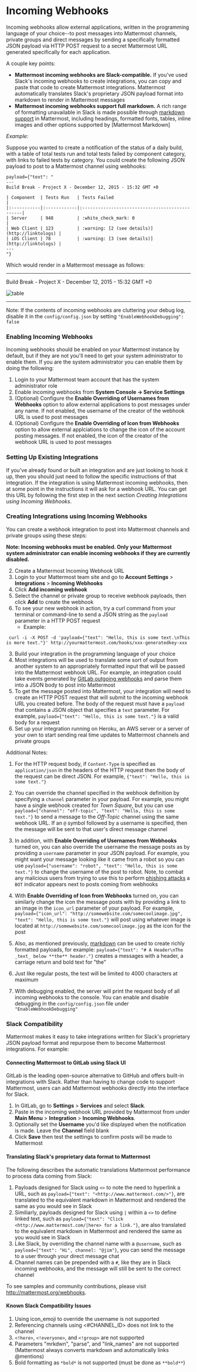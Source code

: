 # Incoming Webhooks

Incoming webhooks allow external applications, written in the programming language of your choice--to post messages into Mattermost channels, private groups and direct messages by sending a specifically formatted JSON payload via HTTP POST request to a secret Mattermost URL generated specifically for each application.

A couple key points:

- **Mattermost incoming webhooks are Slack-compatible.** If you've used Slack's incoming webhooks to create integrations, you can copy and paste that code to create Mattermost integrations. Mattermost automatically translates Slack's proprietary JSON payload format into markdown to render in Mattermost messages
- **Mattermost incoming webhooks support full markdown.** A rich range of formatting unavailable in Slack is made possible through [markdown support](../help/messaging/formatting-text.md) in Mattermost, including headings, formatted fonts, tables, inline images and other options supported by [Mattermost Markdown]

_Example:_

Suppose you wanted to create a notification of the status of a daily build, with a table of total tests run and total tests failed by component category, with links to failed tests by category. You could create the following JSON payload to post to a Mattermost channel using webhooks:

```
payload={"text": "
---
Build Break - Project X - December 12, 2015 - 15:32 GMT +0  

| Component  | Tests Run   | Tests Failed                                   |
|:-----------|:------------|:-----------------------------------------------|
| Server     | 948         | :white_check_mark: 0                           |
| Web Client | 123         | :warning: [2 (see details)](http://linktologs) |
| iOS Client | 78          | :warning: [3 (see details)](http://linktologs) |
---
"}
```
Which would render in a Mattermost message as follows:

---
Build Break - Project X - December 12, 2015 - 15:32 GMT +0  

![table](../images/webhooksTable.PNG)

---

Note: If the contents of incoming webhooks are cluttering your debug log, disable it in the `config/config.json` by setting `"EnableWebhookDebugging": false`

### Enabling Incoming Webhooks
Incoming webhooks should be enabled on your Mattermost instance by default, but if they are not you'll need to get your system administrator to enable them. If you are the system administrator you can enable them by doing the following:

1. Login to your Mattermost team account that has the system administrator role
1. Enable incoming webhooks from **System Console -> Service Settings**
1. (Optional) Configure the **Enable Overriding of Usernames from Webhooks** option to allow external applications to post messages under any name. If not enabled, the username of the creator of the webhook URL is used to post messages
2. (Optional) Configure the **Enable Overriding of Icon from Webhooks** option to allow external applciations to change the icon of the account posting messages. If not enabled, the icon of the creator of the webhook URL is used to post messages

### Setting Up Existing Integrations
If you've already found or built an integration and are just looking to hook it up, then you should just need to follow the specific instructions of that integration. If the integration is using Mattermost incoming webhooks, then at some point in the instructions it will ask for a webhook URL. You can get this URL by following the first step in the next section _Creating Integrations using Incoming Webhooks_.

### Creating Integrations using Incoming Webhooks
You can create a webhook integration to post into Mattermost channels and private groups using these steps:

**Note: Incoming webhooks must be enabled. Only your Mattermost system administrator can enable incoming webhooks if they are currently disabled.**

2. Create a Mattermost Incoming Webhook URL
 1. Login to your Mattermost team site and go to **Account Settings** > **Integrations** > **Incoming Webhooks**
 2. Click **Add incoming webhook**
 3. Select the channel or private group to receive webhook payloads, then click **Add** to create the webhook
 4. To see your new webhook in action, try a curl command from your terminal or command-line to send a JSON string as the `payload` parameter in a HTTP POST request
     - Example:
```
 curl -i -X POST -d 'payload={"text": "Hello, this is some text.\nThis is more text."}' http://yourmattermost.com/hooks/xxx-generatedkey-xxx
```

3. Build your integration in the programming language of your choice
 1. Most integrations will be used to translate some sort of output from another system to an appropriately formatted input that will be passed into the Mattermost webhook URL. For example, an integration could take events generated by [GitLab outgoing webhooks](http://doc.gitlab.com/ee/web_hooks/web_hooks.html) and parse them into a JSON body to post into Mattermost
 1. To get the message posted into Mattermost, your integration will need to create an HTTP POST request that will submit to the incoming webhook URL you created before. The body of the request must have a `payload` that contains a JSON object that specifies a `text` parameter. For example, `payload={"text": "Hello, this is some text."}` is a valid body for a request
 2. Set up your integration running on Heroku, an AWS server or a server of your own to start sending real time updates to Mattermost channels and private groups

Additional Notes:

1. For the HTTP request body, if `Content-Type` is specified as `application/json` in the headers of the HTTP request then the body of the request can be direct JSON. For example, ```{"text": "Hello, this is some text."}```

2. You can override the channel specified in the webhook definition by specifying a `channel` parameter in your payload. For example, you might have a single webhook created for _Town Square_, but you can use ```payload={"channel": "off-topic", "text": "Hello, this is some text."}``` to send a message to the _Off-Topic_ channel using the same webhook URL. If an `@` symbol followed by a username is specified, then the message will be sent to that user's direct message channel

3. In addition, with **Enable Overriding of Usernames from Webhooks** turned on,  you can also override the username the message posts as by providing a `username` parameter in your JSON payload. For example, you might want your message looking like it came from a robot so you can use ```payload={"username": "robot", "text": "Hello, this is some text."}``` to change the username of the post to robot. Note, to combat any malicious users from trying to use this to perform [phishing attacks](https://en.wikipedia.org/wiki/Phishing) a `BOT` indicator appears next to posts coming from webhooks

4. With **Enable Overriding of Icon from Webhooks** turned on, you can similarly change the icon the message posts with by providing a link to an image in the `icon_url` parameter of your payload. For example, ```payload={"icon_url": "http://somewebsite.com/somecoolimage.jpg", "text": "Hello, this is some text."}``` will post using whatever image is located at `http://somewebsite.com/somecoolimage.jpg` as the icon for the post

5. Also, as mentioned previously, [markdown](../help/messaging/formatting-text.md) can be used to create richly formatted payloads, for example: ```payload={"text": "# A Header\nThe _text_ below **the** header."}``` creates a messages with a header, a carriage return and bold text for "the"

6. Just like regular posts, the text will be limited to 4000 characters at maximum

7. With debugging enabled, the server will print the request body of all incoming webhooks to the console. You can enable and disable debugging in the `config/config.json` file under `"EnableWebhookDebugging"`

### Slack Compatibility

Mattermost makes it easy to take integrations written for Slack's proprietary JSON payload format and repurpose them to become Mattermost integrations. For example:

#### Connecting Mattermost to GitLab using Slack UI 

GitLab is the leading open-source alternative to GitHub and offers built-in integrations with Slack. Rather than having to change code to support Mattermost, users can add Mattermost webhooks directly into the interface for Slack. 

1. In GitLab, go to **Settings** > **Services** and select **Slack**.
2. Paste in the incoming webhook URL provided by Mattermost from under **Main Menu** > **Integration** > **Incoming Webhooks**.
3. Optionally set the **Username** you'd like displayed when the notification is made. Leave the **Channel** field blank
4. Click **Save** then test the settings to confirm posts will be made to Mattermost

#### Translating Slack's proprietary data format to Mattermost 

The following describes the automatic translations Mattermost performance to process data coming from Slack: 

1. Payloads designed for Slack using `<>` to note the need to hyperlink a URL, such as ```payload={"text": "<http://www.mattermost.com/>"}```, are translated to the equivalent markdown in Mattermost and rendered the same as you would see in Slack
2. Similiarly, payloads designed for Slack using `|` within a `<>` to define linked text, such as ```payload={"text": "Click <http://www.mattermost.com/|here> for a link."}```, are also translated to the equivalent markdown in Mattermost and rendered the same as you would see in Slack
3. Like Slack, by overriding the channel name with a `@username`, such as `payload={"text": "Hi", channel: "@jim"}`, you can send the message to a user through your direct message chat
4. Channel names can be prepended with a `#`, like they are in Slack incoming webhooks, and the message will still be sent to the correct channel

To see samples and community contributions, please visit <http://mattermost.org/webhooks>.

#### Known Slack Compatibility Issues

1. Using icon_emoji to override the username is not supported  
2. Referencing  channels using <#CHANNEL_ID> does not link to the channel  
3. `<!here>`, `<!everyone>`, and `<!group>` are not supported  
4. Parameters "mrkdwn", "parse", and "link_names" are not supported (Mattermost always converts markdown and automatically links @mentions)  
5. Bold formatting as `*bold*` is not supported (must be done as `**bold**`)  
